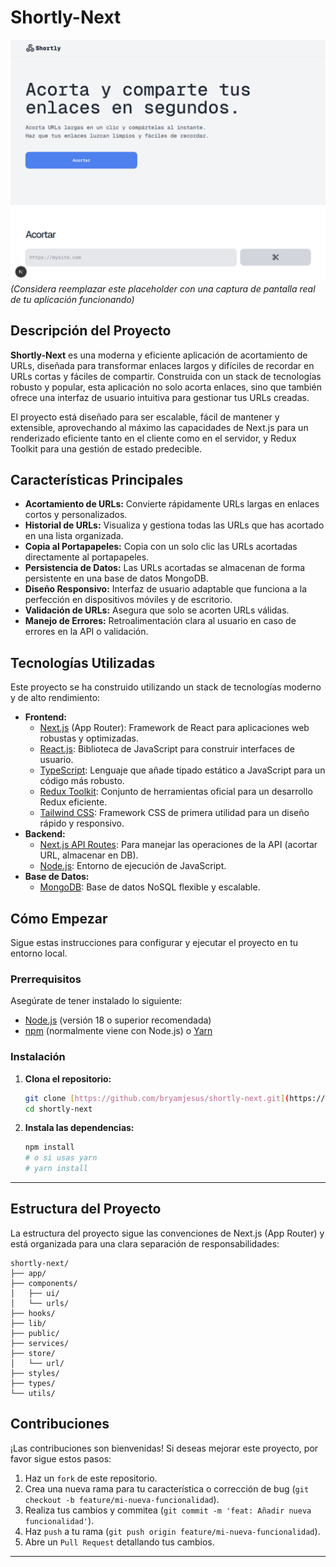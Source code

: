 # Shortly-Next

![Shortly-Next Demo Image](https://github.com/bryamjesus/shortly-next/blob/main/public/shortly.png?raw=true)
_(Considera reemplazar este placeholder con una captura de pantalla real de tu aplicación funcionando)_

## Descripción del Proyecto

**Shortly-Next** es una moderna y eficiente aplicación de acortamiento de URLs, diseñada para transformar enlaces largos y difíciles de recordar en URLs cortas y fáciles de compartir. Construida con un stack de tecnologías robusto y popular, esta aplicación no solo acorta enlaces, sino que también ofrece una interfaz de usuario intuitiva para gestionar tus URLs creadas.

El proyecto está diseñado para ser escalable, fácil de mantener y extensible, aprovechando al máximo las capacidades de Next.js para un renderizado eficiente tanto en el cliente como en el servidor, y Redux Toolkit para una gestión de estado predecible.

## Características Principales

- **Acortamiento de URLs:** Convierte rápidamente URLs largas en enlaces cortos y personalizados.
- **Historial de URLs:** Visualiza y gestiona todas las URLs que has acortado en una lista organizada.
- **Copia al Portapapeles:** Copia con un solo clic las URLs acortadas directamente al portapapeles.
- **Persistencia de Datos:** Las URLs acortadas se almacenan de forma persistente en una base de datos MongoDB.
- **Diseño Responsivo:** Interfaz de usuario adaptable que funciona a la perfección en dispositivos móviles y de escritorio.
- **Validación de URLs:** Asegura que solo se acorten URLs válidas.
- **Manejo de Errores:** Retroalimentación clara al usuario en caso de errores en la API o validación.

## Tecnologías Utilizadas

Este proyecto se ha construido utilizando un stack de tecnologías moderno y de alto rendimiento:

- **Frontend:**
  - [Next.js](https://nextjs.org/) (App Router): Framework de React para aplicaciones web robustas y optimizadas.
  - [React.js](https://react.dev/): Biblioteca de JavaScript para construir interfaces de usuario.
  - [TypeScript](https://www.typescriptlang.org/): Lenguaje que añade tipado estático a JavaScript para un código más robusto.
  - [Redux Toolkit](https://redux-toolkit.js.org/): Conjunto de herramientas oficial para un desarrollo Redux eficiente.
  - [Tailwind CSS](https://tailwindcss.com/): Framework CSS de primera utilidad para un diseño rápido y responsivo.
- **Backend:**
  - [Next.js API Routes](https://nextjs.org/docs/app/building-your-application/routing/api-routes): Para manejar las operaciones de la API (acortar URL, almacenar en DB).
  - [Node.js](https://nodejs.org/): Entorno de ejecución de JavaScript.
- **Base de Datos:**
  - [MongoDB](https://www.mongodb.com/): Base de datos NoSQL flexible y escalable.

## Cómo Empezar

Sigue estas instrucciones para configurar y ejecutar el proyecto en tu entorno local.

### Prerrequisitos

Asegúrate de tener instalado lo siguiente:

- [Node.js](https://nodejs.org/en/download/) (versión 18 o superior recomendada)
- [npm](https://www.npmjs.com/get-npm) (normalmente viene con Node.js) o [Yarn](https://yarnpkg.com/lang/en/docs/install/)

### Instalación

1.  **Clona el repositorio:**

    ```bash
    git clone [https://github.com/bryamjesus/shortly-next.git](https://github.com/bryamjesus/shortly-next.git)
    cd shortly-next
    ```

2.  **Instala las dependencias:**
    ```bash
    npm install
    # o si usas yarn
    # yarn install
    ```

---

## Estructura del Proyecto

La estructura del proyecto sigue las convenciones de Next.js (App Router) y está organizada para una clara separación de responsabilidades:

```
shortly-next/
├── app/
├── components/
│   ├── ui/
│   └── urls/
├── hooks/
├── lib/
├── public/
├── services/
├── store/
│   └── url/
├── styles/
├── types/
└── utils/
```

## Contribuciones

¡Las contribuciones son bienvenidas\! Si deseas mejorar este proyecto, por favor sigue estos pasos:

1.  Haz un `fork` de este repositorio.
2.  Crea una nueva rama para tu característica o corrección de bug (`git checkout -b feature/mi-nueva-funcionalidad`).
3.  Realiza tus cambios y commitea (`git commit -m 'feat: Añadir nueva funcionalidad'`).
4.  Haz `push` a tu rama (`git push origin feature/mi-nueva-funcionalidad`).
5.  Abre un `Pull Request` detallando tus cambios.

---
